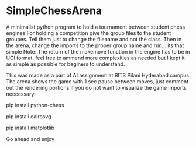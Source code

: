 # SimpleChessArena
A minimalist python program to hold a tournament between student chess engines
For holding a competition give the group files to the student groupes. Tell them just to change the filename and not the class. Then in the arena, change the imports to the proper group name and run... its that simple
Note: The return of the makemove function in the engine has to be in UCI format.
feel free to ammend more complexities as needed but I kept it as simple as possible for beginers to understand.

This was made as a part of AI assignment at BITS Pilani Hyderabad campus. 
The arena shows the game with 1 sec pause between moves, just comment out the rendering portions if you do not want to visualize the game
imports neccessary:

pip install python-chess

pip install cairosvg

pip install matplotlib

Go ahead and enjoy
